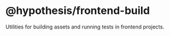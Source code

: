 # @hypothesis/frontend-build

Utilities for building assets and running tests in frontend projects.
